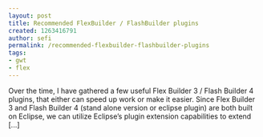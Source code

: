 ```yaml
---
layout: post
title: Recommended FlexBuilder / FlashBuilder plugins
created: 1263416791
author: sefi
permalink: /recommended-flexbuilder-flashbuilder-plugins
tags:
- gwt
- flex
---
```

Over the time, I have gathered a few useful Flex Builder 3 / Flash Builder 4 plugins, that either can speed up work or make it easier. Since Flex Builder 3 and Flash Builder 4 (stand alone version or eclipse plugin) are both built on Eclipse, we can utilize Eclipse’s plugin extension capabilities to extend [...]<img alt="" border="0" src="http://stats.wordpress.com/b.gif?host=flexblackbelt.wordpress.com&blog=5633522&post=239&subd=flexblackbelt&ref=&feed=1" width="1" height="1" />
